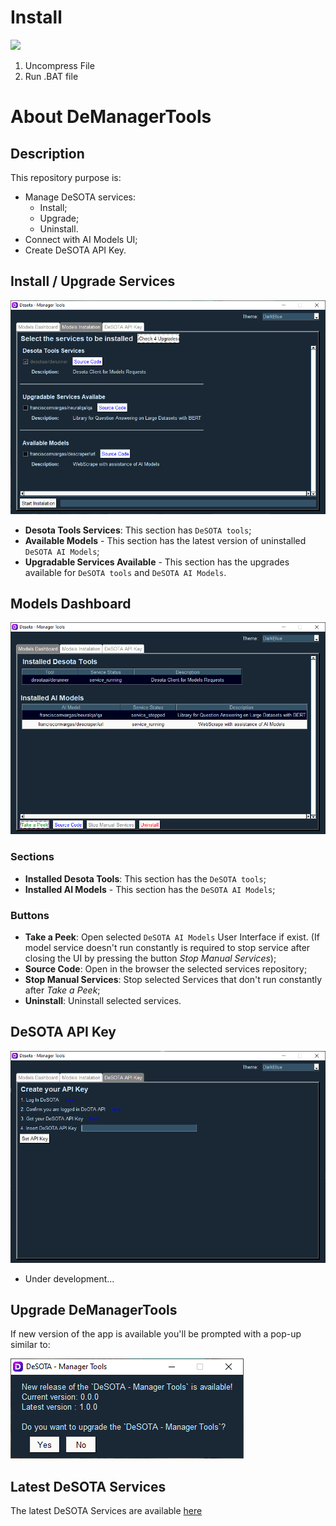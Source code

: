 # Install

<a href="https://minhaskamal.github.io/DownGit/#/home?url=https://github.com/DeSOTAai/DeManagerTools/blob/main/executables/Windows/demanagertools.install.bat" target="_blank" rel="noopener"><img src="https://img.shields.io/static/v1?label=Desota%20-%20Manager%20Tools&message=Install&color=blue&logo=windows"></a>

1. Uncompress File
2. Run .BAT file

# About DeManagerTools

## Description

This repository purpose is:
 - Manage DeSOTA services:
    - Install;
    - Upgrade;
    - Uninstall.
 - Connect with AI Models UI;
 - Create DeSOTA API Key.

 ## Install / Upgrade Services

![Install Tab](Assets/readme_files/readme_install_tab.png)

- **Desota Tools Services**: This section has `DeSOTA tools`;
- **Available Models** - This section has the latest version of uninstalled `DeSOTA AI Models`;
- **Upgradable Services Available** - This section has the upgrades available for `DeSOTA tools` and `DeSOTA AI Models`. 

 ## Models Dashboard

 ![Dashboard Tab](Assets/readme_files/readme_dashboard_tab.png)

 ### Sections

- **Installed Desota Tools**: This section has the `DeSOTA tools`;
- **Installed AI Models** - This section has the  `DeSOTA AI Models`;

 ### Buttons

 - **Take a Peek**: Open selected `DeSOTA AI Models` User Interface if exist. (If model service doesn't run constantly is required to stop service after closing the UI by pressing the button *Stop Manual Services*);
 - **Source Code**: Open in the browser the selected services repository;
 - **Stop Manual Services**: Stop selected Services that don't run constantly after *Take a Peek*;
 - **Uninstall**: Uninstall selected services.

 ## DeSOTA API Key

 ![API Tab](Assets/readme_files/readme_api_tab.png)

  - Under development...

  ## Upgrade DeManagerTools

  If new version of the app is available you'll be prompted with a pop-up similar to:

  ![Upgrade APP](Assets/readme_files/upgrade_app.PNG)

 ## Latest DeSOTA Services

  The latest DeSOTA Services are available [here](https://github.com/DeSOTAai/DeRunner/blob/main/Assets/latest_services.config.yaml)
  
